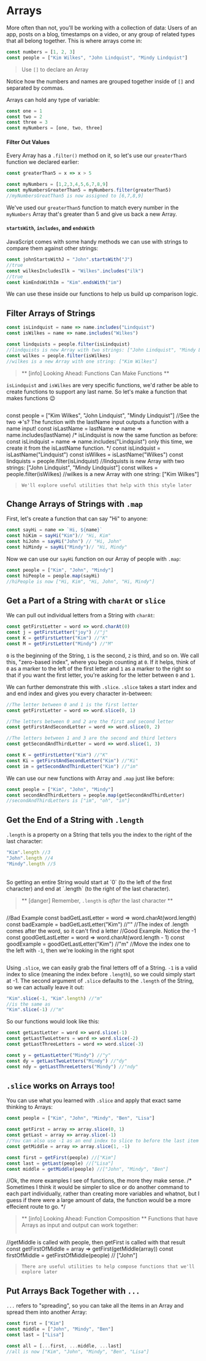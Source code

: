 # Arrays

More often than not, you'll be working with a collection of data: Users
of an app, posts on a blog, timestamps on a video, or any group of related
types that all belong together. This is where arrays come in:

```js
const numbers = [1, 2, 3]
const people = ["Kim Wilkes", "John Lindquist", "Mindy Lindquist"]
```

> Use `[]` to declare an Array

Notice how the numbers and names are grouped together inside of `[]`
and separated by commas.

Arrays can hold any type of variable:

```js
const one = 1
const two = 2
const three = 3
const myNumbers = [one, two, three]
```


#### Filter Out Values

Every Array has a `.filter()` method on it, so let's use our `greaterThan5`
function we declared earlier:

```js
const greaterThan5 = x => x > 5

const myNumbers = [1,2,3,4,5,6,7,8,9]
const myNumbersGreaterThan5 = myNumbers.filter(greaterThan5)
//myNumbersGreatThan5 is now assigned to [6,7,8,9]
```

We've used our `greaterThan5` function to match every number in the `myNumbers`
Array that's greater than 5 and give us back a new Array.


#### `startsWith`, `includes`, and `endsWith`
JavaScript comes with some handy methods we can use with strings to compare
them against other strings:

```js
const johnStartsWithJ = "John".startsWith("J")
//true
const wilkesIncludesIlk = "Wilkes".includes("ilk")
//true
const kimEndsWithIm = "Kim".endsWith("im")
```

We can use these inside our functions to help us build up comparison logic.


## Filter Arrays of Strings
```js
const isLindquist = name => name.includes("Lindquist")
const isWilkes = name => name.includes("Wilkes")

const lindquists = people.filter(isLindquist)
//lindquists is new Array with two strings: ["John Lindquist", "Mindy Lindquist"]
const wilkes = people.filter(isWilkes)
//wilkes is a new Array with one string: ["Kim Wilkes"]
```

> ** [info] Looking Ahead: Functions Can Make Functions **
>
`isLindquist` and `isWilkes` are very specific functions, we'd rather be able
to create functions to support any last name. So let's make a function that
makes functions 😉

>```js
const people = ["Kim Wilkes", "John Lindquist", "Mindy Lindquist"]
//See the two =>'s? The function with the lastName input outputs a function
with a name input!
const isLastName = lastName => name => name.includes(lastName)
/*
  isLindquist is now the same function as before:
  const isLindquist = name => name.includes("Lindquist")
  only this time, we create it from the isLastName function.
*/
const isLindquist = isLastName("Lindquist")
const isWilkes = isLastName("Wilkes")
const lindquists = people.filter(isLindquist)
//lindquists is new Array with two strings: ["John Lindquist", "Mindy Lindquist"]
const wilkes = people.filter(isWilkes)
//wilkes is a new Array with one string: ["Kim Wilkes"]
>```
> We'll explore useful utilities that help with this style later

## Change Arrays of Strings with `.map`

First, let's create a function that can say "Hi" to anyone:

```js
const sayHi = name => `Hi, ${name}`
const hiKim = sayHi("Kim")// "Hi, Kim"
const hiJohn = sayHi("John") // "Hi, John"
const hiMindy = sayHi("Mindy")// "Hi, Mindy"
```

Now we can use our `sayHi` function on our Array of people with `.map`:

```js
const people = ["Kim", "John", "Mindy"]
const hiPeople = people.map(sayHi)
//hiPeople is now ["Hi, Kim", "Hi, John", "Hi, Mindy"]
```

## Get a Part of a String with `charAt` or `slice`
We can pull out individual letters from a String with `charAt`:
```js
const getFirstLetter = word => word.charAt(0)
const j = getFirstLetter("joy") //"j"
const K = getFirstLetter("Kim") //"K"
const M = getFirstLetter("Mindy") //"M"
```

`0` is the beginning of the String, `1` is the second, `2` is third, and so on.
We call this, "zero-based index", where you begin counting at `0`. If it helps,
think of `0` as a marker to the left of the first letter and `1` as a marker
to the right so that if you want the first letter, you're asking for the letter
between `0` and `1`.

We can further demonstrate this with `.slice`. `.slice` takes a start index
and and end index and gives you every character in-between:
```js
//The letter between 0 and 1 is the first letter
const getFirstLetter = word => word.slice(0, 1)

//The letters between 0 and 2 are the first and second letter
const getFirstAndSecondLetter = word => word.slice(0, 2)

//The letters between 1 and 3 are the second and third letters
const getSecondAndThirdLetter = word => word.slice(1, 3)

const K = getFirstLetter("Kim") //"K"
const Ki = getFirstAndSecondLetter("Kim") //"Ki"
const im = getSecondAndThirdLetter("Kim") //"im"
```

We can use our new functions with Array and `.map` just like before:
```js
const people = ["Kim", "John", "Mindy"]
const secondAndThirdLetters = people.map(getSecondAndThirdLetter)
//secondAndThirdLetters is ["im", "oh", "in"]
```

## Get the End of a String with `.length`
`.length` is a property on a String that tells you the index to the right
of the last character:
```js
"Kim".length //3
"John".length //4
"Mindy".length //5
```

<br>
So getting an entire String would start at `0` (to the left of the first character) and end at `.length` (to the right of the last character).

> ** [danger] Remember, `.length` is _after_ the last character **
>```js
//Bad Example
const badGetLastLetter = word => word.charAt(word.length)
const badExample = badGetLastLetter("Kim") //""
//The index of .length comes after the word, so it can't find a letter
//Good Example. Notice the -1
const goodGetLastLetter = word => word.charAt(word.length - 1)
const goodExample = goodGetLastLetter("Kim") //"m"
//Move the index one to the left with `-1`, then we're looking in the right spot
>```

Using `.slice`, we can easily grab the final letters off of a String. `-1` is a
valid index to slice (meaning the index before `.length`), so we could simply
start at -1. The second argument of `.slice` defaults to the `.length` of the
String, so we can actually leave it out:
```js
"Kim".slice(-1, "Kim".length) //"m"
//is the same as
"Kim".slice(-1) //"m"
```

So our functions would look like this:
```js
const getLastLetter = word => word.slice(-1)
const getLastTwoLetters = word => word.slice(-2)
const getLastThreeLetters = word => word.slice(-3)

const y = getLastLetter("Mindy") //"y"
const dy = getLastTwoLetters("Mindy") //"dy"
const ndy = getLastThreeLetters("Mindy") //"ndy"
``` 

## `.slice` works on Arrays too!
You can use what you learned with `.slice` and apply that exact same thinking
to Arrays:
```js
const people = ["Kim", "John", "Mindy", "Ben", "Lisa"]

const getFirst = array => array.slice(0, 1)
const getLast = array => array.slice(-1)
//You can also use -1 as an end index to slice to before the last item
const getMiddle = array => array.slice(1, -1)

const first = getFirst(people) //["Kim"]
const last = getLast(people) //["Lisa"]
const middle = getMiddle(people) //["John", "Mindy", "Ben"]
```
//Ok, the more examples I see of functions, the more they make sense.
/*
Sometimes I think it would be simpler to slice or do another command to each part individually, rather than creating more variables and whatnot, but I guess if there were a large amount of data, the function would be a more effecient route to go.
*/

> ** [info] Looking Ahead: Function Composition **
> Functions that have Arrays as input and output can work together:
>```js
//getMiddle is called with people, then getFirst is called with that result
const getFirstOfMiddle = array => getFirst(getMiddle(array))
const firstOfMiddle = getFirstOfMiddle(people) // ["John"]
>```
> There are useful utilities to help compose functions that we'll explore later


## Put Arrays Back Together with `...`
`...` refers to "spreading", so you can take all the items in an Array
and spread them into another Array:
```js
const first = ["Kim"]
const middle = ["John", "Mindy", "Ben"]
const last = ["Lisa"]

const all = [...first, ...middle, ...last] 
//all is now ["Kim", "John", "Mindy", "Ben", "Lisa"]
```